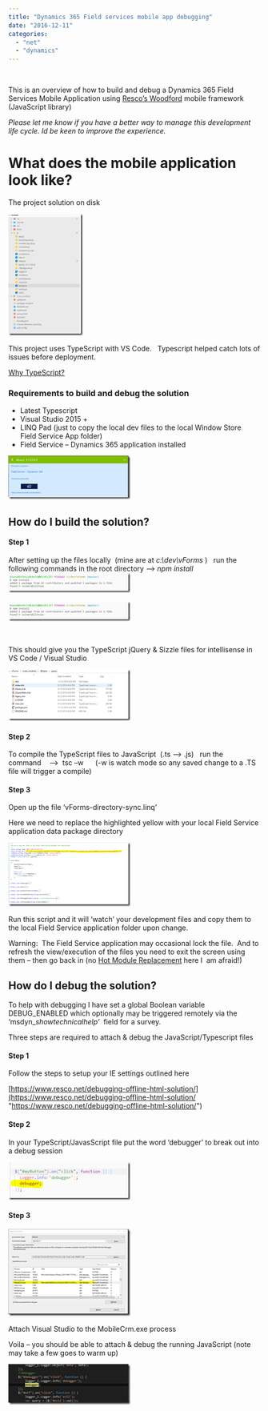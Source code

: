 ```yaml
---
title: "Dynamics 365 Field services mobile app debugging"
date: "2016-12-11"
categories: 
  - "net"
  - "dynamics"
---
```


 

This is an overview of how to build and debug a Dynamics 365 Field Services Mobile Application using [Resco’s Woodford](https://www.resco.net/woodford-overview/) mobile framework (JavaScript library)

_Please let me know if you have a better way to manage this development life cycle. Id be keen to improve the experience._

# What does the mobile application look like?

The project solution on disk

[![image](images/image_thumb.png "image")](/https://raw.githubusercontent.com/chrismckelt/chrismckelt.github.io/master/_posts/posts/images//2018/12/image.png)

This project uses TypeScript with VS Code.   Typescript helped catch lots of issues before deployment.

[Why TypeScript?](https://basarat.gitbooks.io/typescript/docs/why-typescript.html)

### Requirements to build and debug the solution

- Latest Typescript
- Visual Studio 2015 +
- LINQ Pad (just to copy the local dev files to the local Window Store  Field Service App folder)
- Field Service – Dynamics 365 application installed

[![image](images/image_thumb-1.png "image")](/https://raw.githubusercontent.com/chrismckelt/chrismckelt.github.io/master/_posts/posts/images//2018/12/image-1.png)

## How do I build the solution?

#### Step 1

After setting up the files locally  (mine are at _c:\\dev\\vForms_ )   run the following commands in the root directory –> _npm install[![image](images/image_thumb-2.png "image")](/https://raw.githubusercontent.com/chrismckelt/chrismckelt.github.io/master/_posts/posts/images//2018/12/image-2.png)_

[![image](images/image_thumb-3.png "image")](/https://raw.githubusercontent.com/chrismckelt/chrismckelt.github.io/master/_posts/posts/images//2018/12/image-3.png)

 

This should give you the TypeScript jQuery & Sizzle files for intellisense in VS Code / Visual Studio

[![image](images/image_thumb-4.png "image")](/https://raw.githubusercontent.com/chrismckelt/chrismckelt.github.io/master/_posts/posts/images//2018/12/image-4.png)

#### Step 2

To compile the TypeScript files to JavaScript  (.ts –> .js)   run the command    -->  tsc –w      (-w is watch mode so any saved change to a .TS file will trigger a compile)

#### Step 3

Open up the file ‘vForms-directory-sync.linq’

Here we need to replace the highlighted yellow with your local Field Service application data package directory

[![image](images/image_thumb-5.png "image")](/https://raw.githubusercontent.com/chrismckelt/chrismckelt.github.io/master/_posts/posts/images//2018/12/image-5.png)

Run this script and it will ‘watch’ your development files and copy them to the local Field Service application folder upon change.

Warning:  The Field Service application may occasional lock the file.  And to refresh the view/execution of the files you need to exit the screen using them – then go back in (no [Hot Module Replacement](https://webpack.js.org/concepts/hot-module-replacement/) here I  am afraid!)

## How do I debug the solution?

To help with debugging I have set a global Boolean variable DEBUG\_ENABLED which optionally may be triggered remotely via the  ‘msdyn\__showtechnicalhelp’_  field for a survey.

Three steps are required to attach & debug the JavaScript/Typescript files

#### Step 1

Follow the steps to setup your IE settings outlined here

[https://www.resco.net/debugging-offline-html-solution/](https://www.resco.net/debugging-offline-html-solution/ "https://www.resco.net/debugging-offline-html-solution/")

#### Step 2

In your TypeScript/JavasScript file put the word ‘debugger’ to break out into a debug session

[![image](images/image_thumb-6.png "image")](/https://raw.githubusercontent.com/chrismckelt/chrismckelt.github.io/master/_posts/posts/images//2018/12/image-6.png)

#### Step 3

[![image](images/image_thumb-7.png "image")](/https://raw.githubusercontent.com/chrismckelt/chrismckelt.github.io/master/_posts/posts/images//2018/12/image-7.png)

Attach Visual Studio to the MobileCrm.exe process

Voila – you should be able to attach & debug the running JavaScript (note may take a few goes to warm up)

[![image](images/image_thumb-8.png "image")](/https://raw.githubusercontent.com/chrismckelt/chrismckelt.github.io/master/_posts/posts/images//2018/12/image-8.png)
